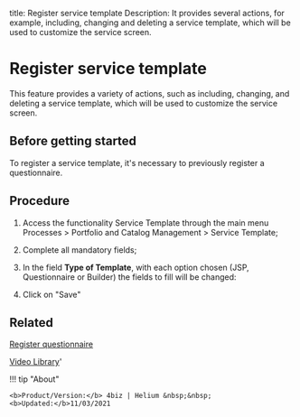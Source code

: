 title: Register service template
Description: It provides several actions, for example, including, changing and deleting a service template, which will be used to customize the service screen.
# Register service template

This feature provides a variety of actions, such as including, changing, 
and deleting a service template, which will be used to customize the 
service screen.


Before getting started
--------------------------

To register a service template, it's necessary to previously register a
questionnaire.

Procedure
-------------

1.  Access the functionality Service Template through the main menu Processes \>
    Portfolio and Catalog Management \> Service Template;

2.  Complete all mandatory fields;

3.  In the field **Type of Template**, with each option chosen (JSP, Questionnaire or Builder) the fields to fill will be changed:

4.  Click on "Save"

Related
-----------

[Register questionnaire](/en-us/4biz-helium/platform-administration/questionnaires/questionaires-management/register-questionnaire.html)


<i class='fa fa-youtube-play  fa-2x' style='color:#97ce17;vertical-align: middle;'> </i> [Video Library](https://www.youtube.com/playlist?list=PLB5qK2uzf2RPsG8HdkE7qEHB39yEI_T8y)'

!!! tip "About"

    <b>Product/Version:</b> 4biz | Helium &nbsp;&nbsp;
    <b>Updated:</b>11/03/2021
